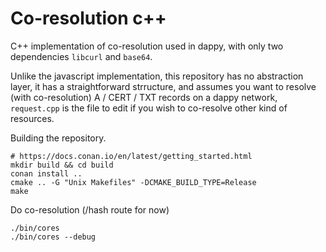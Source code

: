 # Co-resolution c++

C++ implementation of co-resolution used in dappy, with only two dependencies `libcurl` and `base64`.

Unlike the javascript implementation, this repository has no abstraction layer, it has a straightforward strructure, and assumes you want to resolve (with co-resolution) A / CERT / TXT records on a dappy network, `request.cpp` is the file to edit if you wish to co-resolve other kind of resources.

Building the repository.

```
# https://docs.conan.io/en/latest/getting_started.html
mkdir build && cd build
conan install ..
cmake .. -G "Unix Makefiles" -DCMAKE_BUILD_TYPE=Release
make
```

Do co-resolution (/hash route for now)
```
./bin/cores
./bin/cores --debug
```